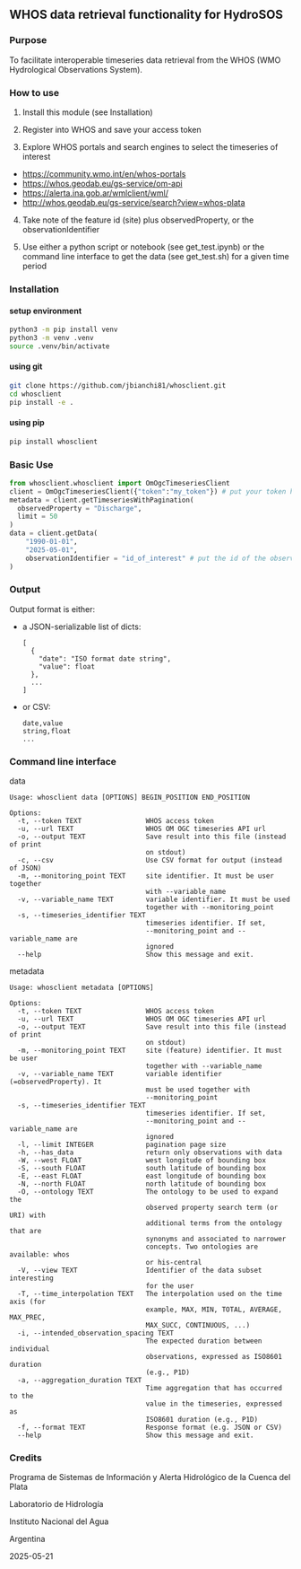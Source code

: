 ## WHOS data retrieval functionality for HydroSOS

### Purpose

To facilitate interoperable timeseries data retrieval from the WHOS (WMO Hydrological Observations System). 

### How to use

1. Install this module (see Installation)

2. Register into WHOS and save your access token

3. Explore WHOS portals and search engines to select the timeseries of interest

  - https://community.wmo.int/en/whos-portals
  - https://whos.geodab.eu/gs-service/om-api
  - https://alerta.ina.gob.ar/wmlclient/wml/
  - http://whos.geodab.eu/gs-service/search?view=whos-plata


4. Take note of the feature id (site) plus observedProperty, or the observationIdentifier

5. Use either a python script or notebook (see get_test.ipynb) or the command line interface to get the data (see get_test.sh) for a given time period

### Installation
#### setup environment
```bash
python3 -m pip install venv
python3 -m venv .venv
source .venv/bin/activate
```
#### using git
```bash
git clone https://github.com/jbianchi81/whosclient.git
cd whosclient
pip install -e .
```
#### using pip
```bash
pip install whosclient
```

### Basic Use
```python
from whosclient.whosclient import OmOgcTimeseriesClient
client = OmOgcTimeseriesClient({"token":"my_token"}) # put your token here
metadata = client.getTimeseriesWithPagination(
  observedProperty = "Discharge",
  limit = 50
)
data = client.getData(
    "1990-01-01", 
    "2025-05-01",
    observationIdentifier = "id_of_interest" # put the id of the observation here
)
```

### Output

Output format is either:
  - a JSON-serializable list of dicts:

        [
          {
            "date": "ISO format date string",
            "value": float
          },
          ...
        ]

  - or CSV:

        date,value
        string,float
        ...

### Command line interface
data
```text
Usage: whosclient data [OPTIONS] BEGIN_POSITION END_POSITION

Options:
  -t, --token TEXT                WHOS access token
  -u, --url TEXT                  WHOS OM OGC timeseries API url
  -o, --output TEXT               Save result into this file (instead of print
                                  on stdout)
  -c, --csv                       Use CSV format for output (instead of JSON)
  -m, --monitoring_point TEXT     site identifier. It must be user together
                                  with --variable_name
  -v, --variable_name TEXT        variable identifier. It must be used
                                  together with --monitoring_point
  -s, --timeseries_identifier TEXT
                                  timeseries identifier. If set,
                                  --monitoring_point and --variable_name are
                                  ignored
  --help                          Show this message and exit.
```
metadata
```text
Usage: whosclient metadata [OPTIONS]

Options:
  -t, --token TEXT                WHOS access token
  -u, --url TEXT                  WHOS OM OGC timeseries API url
  -o, --output TEXT               Save result into this file (instead of print
                                  on stdout)
  -m, --monitoring_point TEXT     site (feature) identifier. It must be user
                                  together with --variable_name
  -v, --variable_name TEXT        variable identifier (=observedProperty). It
                                  must be used together with
                                  --monitoring_point
  -s, --timeseries_identifier TEXT
                                  timeseries identifier. If set,
                                  --monitoring_point and --variable_name are
                                  ignored
  -l, --limit INTEGER             pagination page size
  -h, --has_data                  return only observations with data
  -W, --west FLOAT                west longitude of bounding box
  -S, --south FLOAT               south latitude of bounding box
  -E, --east FLOAT                east longitude of bounding box
  -N, --north FLOAT               north latitude of bounding box
  -O, --ontology TEXT             The ontology to be used to expand the
                                  observed property search term (or URI) with
                                  additional terms from the ontology that are
                                  synonyms and associated to narrower
                                  concepts. Two ontologies are available: whos
                                  or his-central
  -V, --view TEXT                 Identifier of the data subset interesting
                                  for the user
  -T, --time_interpolation TEXT   The interpolation used on the time axis (for
                                  example, MAX, MIN, TOTAL, AVERAGE, MAX_PREC,
                                  MAX_SUCC, CONTINUOUS, ...)
  -i, --intended_observation_spacing TEXT
                                  The expected duration between individual
                                  observations, expressed as ISO8601 duration
                                  (e.g., P1D)
  -a, --aggregation_duration TEXT
                                  Time aggregation that has occurred to the
                                  value in the timeseries, expressed as
                                  ISO8601 duration (e.g., P1D)
  -f, --format TEXT               Response format (e.g. JSON or CSV)
  --help                          Show this message and exit.
```
### Credits

Programa de Sistemas de Información y Alerta Hidrológico de la Cuenca del Plata

Laboratorio de Hidrología

Instituto Nacional del Agua

Argentina

2025-05-21

